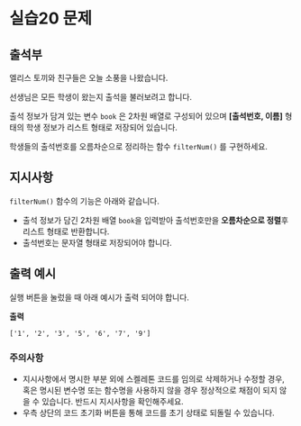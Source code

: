 # 실습20 문제
## 출석부
엘리스 토끼와 친구들은 오늘 소풍을 나왔습니다.

선생님은 모든 학생이 왔는지 출석을 불러보려고 합니다.

출석 정보가 담겨 있는 변수 `book` 은 2차원 배열로 구성되어 있으며 **[출석번호, 이름]** 형태의 학생 정보가 리스트 형태로 저장되어 있습니다.

학생들의 출석번호를 오름차순으로 정리하는 함수 `filterNum()` 를 구현하세요.

## 지시사항

`filterNum()` 함수의 기능은 아래와 같습니다.

- 출석 정보가 담긴 2차원 배열 `book`을 입력받아 출석번호만을 **오름차순으로 정렬**후 리스트 형태로 반환합니다.
- 출석번호는 문자열 형태로 저장되어야 합니다.

## 출력 예시

실행 버튼을 눌렀을 때 아래 예시가 출력 되어야 합니다.

**출력**

```
['1', '2', '3', '5', '6', '7', '9']
```

### 주의사항

- 지시사항에서 명시한 부분 외에 스켈레톤 코드를 임의로 삭제하거나 수정할 경우, 혹은 명시된 변수명 또는 함수명을 사용하지 않을 경우 정상적으로 채점이 되지 않을 수 있습니다. 반드시 지시사항을 확인해주세요.
- 우측 상단의 코드 초기화 버튼을 통해 코드를 초기 상태로 되돌릴 수 있습니다.